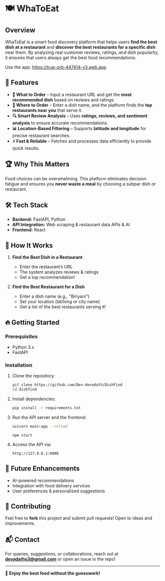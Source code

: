 # 🍽️ WhaToEat

## Overview
WhaToEat is a smart food discovery platform that helps users **find the best dish at a restaurant** and **discover the best restaurants for a specific dish** near them. By analyzing real customer reviews, ratings, and dish popularity, it ensures that users always get the best food recommendations.

Use the app: https://true-orb-447414-v3.web.app

## 🚀 Features
- **📌 What to Order** – Input a restaurant URL and get the **most recommended dish** based on reviews and ratings.
- **📍 Where to Order** – Enter a dish name, and the platform finds the **top restaurants near you** that serve it.
- **🔍 Smart Review Analysis** – Uses **ratings, reviews, and sentiment analysis** to ensure accurate recommendations.
- **📊 Location-Based Filtering** – Supports **latitude and longitude** for precise restaurant searches.
- **⚡ Fast & Reliable** – Fetches and processes data efficiently to provide quick results.

## 🏆 Why This Matters
Food choices can be overwhelming. This platform eliminates decision fatigue and ensures you **never waste a meal** by choosing a subpar dish or restaurant.

## 🛠️ Tech Stack
- **Backend:** FastAPI, Python
- **API Integration:** Web scraping & restaurant data APIs & AI
- **Frontend:** React

## 📌 How It Works
1. **Find the Best Dish in a Restaurant**
   - Enter the restaurant’s URL
   - The system analyzes reviews & ratings
   - Get a top recommendation!

2. **Find the Best Restaurant for a Dish**
   - Enter a dish name (e.g., "Biriyani")
   - Set your location (lat/long or city name)
   - Get a list of the best restaurants serving it!

## 🔥 Getting Started
### Prerequisites
- Python 3.x
- FastAPI

### Installation
1. Clone the repository:
   ```sh
   git clone https://github.com/Dev-devadath/DishFind
   cd dishfind
   ```
2. Install dependencies:
   ```sh
   pip install -r requirements.txt
   ```
3. Run the API server and the frontend:
   ```sh
   uvicorn main:app --reload
   ```
   ```
   npm start
   ```
4. Access the API via:
   ```
   http://127.0.0.1:8000
   ```

## 🌟 Future Enhancements
- AI-powered recommendations
- Integration with food delivery services
- User preferences & personalized suggestions

## 🤝 Contributing
Feel free to **fork** this project and submit pull requests! Open to ideas and improvements.

## 📬 Contact
For queries, suggestions, or collaborations, reach out at **devadaths3@gmail.com** or open an issue in the repo!

---

🎉 **Enjoy the best food without the guesswork!**

